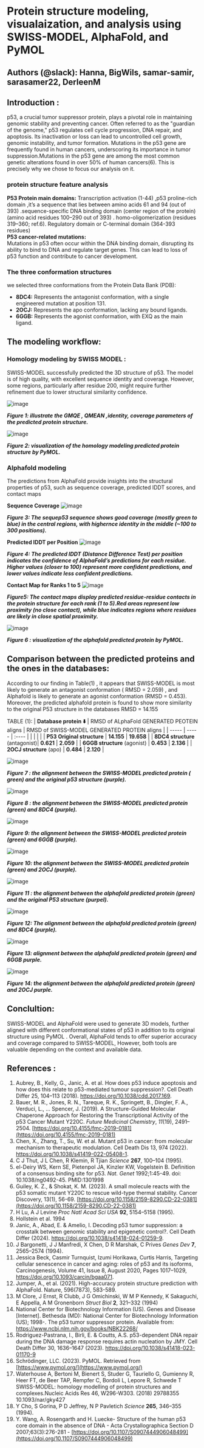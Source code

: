 # **Protein structure modeling, visualaization, and analysis using SWISS-MODEL, AlphaFold, and PyMOL**
## **Authors (@slack): Hanna, BigWils, samar-samir, sarasamer22, DerleenM**

## **Introduction :**
p53, a crucial tumor suppressor protein, plays a pivotal role in maintaining genomic stability and preventing cancer. Often referred to as the "guardian of the genome," p53 regulates cell cycle progression, DNA repair, and apoptosis. Its inactivation or loss can lead to uncontrolled cell growth, genomic instability, and tumor formation. Mutations in the p53 gene are frequently found in human cancers, underscoring its importance in tumor suppression.Mutations in the p53 gene are among the most common genetic alterations found in over 50% of human cancers(6). This is precisely why we chose to focus our analysis on it.

### **protein structure feature analysis**
**P53 Protein main domains:**   Transcription activation (1-44) ,p53 proline-rich domain ,it’s a sequence that lies between amino acids 61 and 94 (out of 393\) .sequence-specific DNA binding domain (center region of the protein) (amino acid residues 100–290 out of 393\) .    homo-oligomerization (residues 319–360; ref.6).  Regulatory domain or C-terminal domain (364-393 residues)  
**P53 cancer-related mutations:**  
Mutations in p53 often occur within the DNA binding domain, disrupting its ability to bind to DNA and regulate target genes. This can lead to loss of p53 function and contribute to cancer development.

### **The three conformation structures**
we selected three conformations from the Protein Data Bank (PDB):

* **8DC4:** Represents the antagonist conformation, with a single engineered mutation at position 131\.  
* **2OCJ:** Represents the apo conformation, lacking any bound ligands.  
* **6GGB:** Represents the agonist conformation, with EXQ as the main ligand.
  
## **The modeling workflow:**

### **Homology modeling by SWISS MODEL :**

SWISS-MODEL successfully predicted the 3D structure of p53. The model is of high quality, with excellent sequence identity and coverage. However, some regions, particularly after residue 200, might require further refinement due to lower structural similarity confidence.

![image](https://github.com/user-attachments/assets/3dc10a93-e86b-48ae-ad56-f0fbce4e76c9)

_**Figure 1: illustrate the GMQE , QMEAN ,identity, coverage parameters of the predicted protein structure.**_

![image](https://github.com/user-attachments/assets/50b9a546-ea85-4920-9816-597c078872c1)

_**Figure 2: visualization of the homology modeling predicted protein structure by PyMOL.**_

### **Alphafold modeling** 
The predictions from AlphaFold provide insights into the structural properties of p53, such as sequence coverage, predicted IDDT scores, and contact maps

**Sequence Coverage**
![image](https://github.com/user-attachments/assets/60bf8636-a13c-4f09-8f84-e56168494d40)

_**Figure 3: The  sequep53 sequence shows good coverage (mostly green to blue) in the central regions, with highernce identity in the middle (~100 to 300 positions).**_

**Predicted IDDT per Position**
![image](https://github.com/user-attachments/assets/a4e9d0bb-9940-4f24-9320-7be03c7be0a7)

_**Figure 4: The predicted IDDT (Distance Difference Test) per position indicates the confidence of AlphaFold’s predictions for each residue. Higher values (closer to 100\) represent more confident predictions, and lower values indicate less confident predictions.**_

**Contact Map for Ranks 1 to 5**
![image](https://github.com/user-attachments/assets/11b1a0ac-d156-46e9-b9ce-a37f7e5c46de)

_**Figure5: The contact maps display predicted residue-residue contacts in the protein structure for each rank (1 to 5).Red areas represent low proximity (no close contact), while blue indicates regions where residues are likely in close spatial proximity.**_

![image](https://github.com/user-attachments/assets/1124e26f-d0e8-4f56-8a29-97c74bc563dc)

_**Figure 6 : visualization of the alphafold predicted protein by PyMOL.**_

## **Comparison between the predicted proteins and the ones in the databases:**

According to our finding in Table(1) , it appears that SWISS-MODEL is most likely to generate an antagonist conformation ( RMSD \= 2.059) , and Alphafold is likely to generate an agonist conformation (RMSD \= 0.453). Moreover, the predicted alphafold protein is found to show more similarity to the original P53 structure in the databases RMSD \= 14.155


TABLE (1): 
|  **Database protein  ⬇️** | RMSD of ALphaFold GENERATED PEOTEIN aligns  | RMSD of SWISS-MODEL GENERATED PROTEIN aligns  |
| ----- | ----- | :---- |
| | | |
| **P53 Original structure**  | **14.155** | **19.658** |
| **8DC4 structure** (antagonist)| **0.621** | **2.059** | 
| **6GGB structure**  (agonist) | **0.453** | **2.136** | 
|  **2OCJ structure** (apo) | **0.484** | **2.120** | 



![image](https://github.com/user-attachments/assets/2c562206-be8d-4fa6-b4b4-3a2447d346cf)

_**Figure 7 : the alignment between the SWISS-MODEL predicted protein ( green)  and the original p53 structure (purple).**_

![image](https://github.com/user-attachments/assets/1e4c822f-79a6-4ed6-996c-c8548bc5a464)

_**Figure 8 : the alignment between the SWISS-MODEL predicted protein (green) and 8DC4 (purple).**_

![image](https://github.com/user-attachments/assets/b1678193-460c-43e2-8b57-905fae76cf00)

_**Figure 9: the alignment between the SWISS-MODEL predicted protein (green) and 6GGB (purple).**_

![image](https://github.com/user-attachments/assets/d8c53904-7a0e-4825-8d37-f83b0ea6d8d6)

_**Figure 10: the alignment between the SWISS-MODEL predicted protein (green) and 2OCJ (purple).**_

 ![image](https://github.com/user-attachments/assets/f32b6c3a-dc29-4d7f-8d67-ed762983ed09)

_**Figure 11 : the alignment between the alphafold predicted protein (green) and the original P53 structure (purpel).**_

![image](https://github.com/user-attachments/assets/5133910a-f553-40ba-a7a6-ac5c1076797f)

_**Figure 12: The alignment between the alphafold predicted protein (green) and 8DC4 (purple).**_

![image](https://github.com/user-attachments/assets/e3722906-c259-4302-b7bc-f11453c89d3b)

_**Figure 13: alignment between the alphafold predicted protein (green) and 6GGB purple.**_

![image](https://github.com/user-attachments/assets/52968078-4931-4bd3-8f50-9afda32168a5)

_**Figure 14: the alignment between the alphafold predicted protein (green) and 2OCJ purple.**_

 

## **Conclultion:**

SWISS-MODEL and AlphaFold were used  to generate 3D models, further aligned with different conformational states of p53 in addition to its original structure using PyMOL . Overall, AlphaFold tends to offer superior accuracy and coverage compared to SWISS-MODEL, However, both tools are valuable depending on the context and available data.

## **References :**

1. Aubrey, B., Kelly, G., Janic, A. et al. How does p53 induce apoptosis and how does this relate to p53-mediated tumour suppression?. Cell Death Differ 25, 104–113 (2018). https://doi.org/10.1038/cdd.2017.169.  
2. Bauer, M. R., Jones, R. N., Tareque, R. K., Springett, B., Dingler, F. A., Verduci, L., … Spencer, J. (2019). A Structure-Guided Molecular Chaperone Approach for Restoring the Transcriptional Activity of the p53 Cancer Mutant Y220C. *Future Medicinal Chemistry*, *11*(19), 2491–2504. [https://doi.org/10.4155/fmc-2019-0181](https://doi.org/10.4155/fmc-2019-0181)  
3. Chen, X., Zhang, T., Su, W. et al. Mutant p53 in cancer: from molecular mechanism to therapeutic modulation. Cell Death Dis 13, 974 (2022). https://doi.org/10.1038/s41419-022-05408-1.  
4. C J Thut, J L Chen, R Klemin, R Tjian *Science* **267**, 100–104 (1995).  
5. el-Deiry WS, Kern SE, Pietenpol JA, Kinzler KW, Vogelstein B. Definition of a consensus binding site for p53. *Nat. Genet* 1992;1:45-49. doi: 10.1038/ng0492-45. PMID:1301998  
6. Guiley, K. Z., & Shokat, K. M. (2023). A small molecule reacts with the p53 somatic mutant Y220C to rescue wild-type thermal stability. Cancer Discovery, 13(1), 56-69. [https://doi.org/10.1158/2159-8290.CD-22-0381](https://doi.org/10.1158/2159-8290.CD-22-0381)  
7. H Lu, A J Levine *Proc Natl Acad Sci USA* **92**, 5154–5158 (1995).  
8.  Hollstein et al. 1994  
9. Janic, A., Abad, E. & Amelio, I. Decoding p53 tumor suppression: a crosstalk between genomic stability and epigenetic control?. Cell Death Differ (2024). https://doi.org/10.1038/s41418-024-01259-9.  
10. J Bargonetti, J J Manfredi, X Chen, D R Marshak, C Prives *Genes Dev* **7**, 2565–2574 (1994).  
11. Jessica Beck, Casmir Turnquist, Izumi Horikawa, Curtis Harris, Targeting cellular senescence in cancer and aging: roles of p53 and its isoforms, Carcinogenesis, Volume 41, Issue 8, August 2020, Pages 1017–1029, https://doi.org/10.1093/carcin/bgaa071.  
12. Jumper, A., et al. (2021). High-accuracy protein structure prediction with AlphaFold. Nature, 596(7873), 583-589.  
13.  M Clore, J Ernst, R Clubb, J G Omichinski, W M P Kennedy, K Sakaguchi, E Appella, A M Gronenborn *Struct Biol* **2**, 321–332 (1994)  
14. National Center for Biotechnology Information (US). Genes and Disease \[Internet\]. Bethesda (MD): National Center for Biotechnology Information (US); 1998-. The p53 tumor suppressor protein. Available from: https://www.ncbi.nlm.nih.gov/books/NBK22268/  
15. Rodriguez-Pastrana, I., Birli, E. & Coutts, A.S. p53-dependent DNA repair during the DNA damage response requires actin nucleation by JMY. Cell Death Differ 30, 1636–1647 (2023). https://doi.org/10.1038/s41418-023-01170-9  
16.   Schrödinger, LLC. (2023). PyMOL. Retrieved from [https://www.pymol.org/](https://www.pymol.org/)  
17. Waterhouse A, Bertoni M, Bienert S, Studer G, Tauriello G, Gumienny R, Heer FT, de Beer TAP, Rempfer C, Bordoli L, Lepore R, Schwede T SWISS-MODEL: homology modelling of protein structures and complexes.Nucleic Acids Res 46, W296-W303. (2018) 29788355 10.1093/nar/gky427  
18. Y Cho, S Gorina, P D Jeffrey, N P Pavletich *Science* **265**, 346–355 (1994).  
19. Y.  Wang, A.  Rosengarth and H.  Luecke- Structure of the human p53 core domain in the absence of DNA \- Acta Crystallographica Section D 2007;63(3):276-281 \- [https://doi.org/10.1107/S0907444906048499](https://doi.org/10.1107/S0907444906048499)



 







